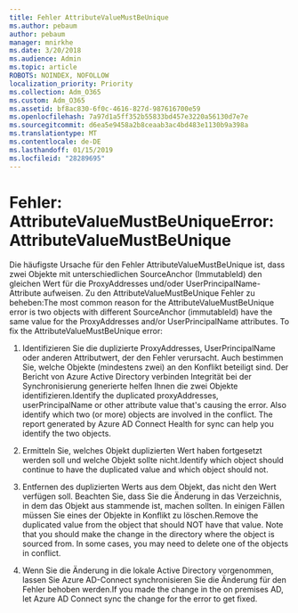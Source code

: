 ```yaml
---
title: Fehler AttributeValueMustBeUnique
ms.author: pebaum
author: pebaum
manager: mnirkhe
ms.date: 3/20/2018
ms.audience: Admin
ms.topic: article
ROBOTS: NOINDEX, NOFOLLOW
localization_priority: Priority
ms.collection: Adm_O365
ms.custom: Adm_O365
ms.assetid: bf8ac830-6f0c-4616-827d-987616700e59
ms.openlocfilehash: 7a97d1a5ff352b55833bd457e3220a56130d7e7e
ms.sourcegitcommit: d6ea5e9458a2b8ceaab3ac4bd483e1130b9a398a
ms.translationtype: MT
ms.contentlocale: de-DE
ms.lasthandoff: 01/15/2019
ms.locfileid: "28289695"
---
```

# <a name="error-attributevaluemustbeunique"></a><span data-ttu-id="f8fc6-102">Fehler: AttributeValueMustBeUnique</span><span class="sxs-lookup"><span data-stu-id="f8fc6-102">Error: AttributeValueMustBeUnique</span></span>

<span data-ttu-id="f8fc6-p101">Die häufigste Ursache für den Fehler AttributeValueMustBeUnique ist, dass zwei Objekte mit unterschiedlichen SourceAnchor (ImmutableId) den gleichen Wert für die ProxyAddresses und/oder UserPrincipalName-Attribute aufweisen. Zu den AttributeValueMustBeUnique Fehler zu beheben:</span><span class="sxs-lookup"><span data-stu-id="f8fc6-p101">The most common reason for the AttributeValueMustBeUnique error is two objects with different SourceAnchor (immutableId) have the same value for the ProxyAddresses and/or UserPrincipalName attributes. To fix the AttributeValueMustBeUnique error:</span></span>
  
1. <span data-ttu-id="f8fc6-p102">Identifizieren Sie die duplizierte ProxyAddresses, UserPrincipalName oder anderen Attributwert, der den Fehler verursacht. Auch bestimmen Sie, welche Objekte (mindestens zwei) an den Konflikt beteiligt sind. Der Bericht von Azure Active Directory verbinden Integrität bei der Synchronisierung generierte helfen Ihnen die zwei Objekte identifizieren.</span><span class="sxs-lookup"><span data-stu-id="f8fc6-p102">Identify the duplicated proxyAddresses, userPrincipalName or other attribute value that's causing the error. Also identify which two (or more) objects are involved in the conflict. The report generated by Azure AD Connect Health for sync can help you identify the two objects.</span></span>
    
2. <span data-ttu-id="f8fc6-108">Ermitteln Sie, welches Objekt duplizierten Wert haben fortgesetzt werden soll und welche Objekt sollte nicht.</span><span class="sxs-lookup"><span data-stu-id="f8fc6-108">Identify which object should continue to have the duplicated value and which object should not.</span></span>
    
3. <span data-ttu-id="f8fc6-p103">Entfernen des duplizierten Werts aus dem Objekt, das nicht den Wert verfügen soll. Beachten Sie, dass Sie die Änderung in das Verzeichnis, in dem das Objekt aus stammende ist, machen sollten. In einigen Fällen müssen Sie eines der Objekte in Konflikt zu löschen.</span><span class="sxs-lookup"><span data-stu-id="f8fc6-p103">Remove the duplicated value from the object that should NOT have that value. Note that you should make the change in the directory where the object is sourced from. In some cases, you may need to delete one of the objects in conflict.</span></span>
    
4. <span data-ttu-id="f8fc6-112">Wenn Sie die Änderung in die lokale Active Directory vorgenommen, lassen Sie Azure AD-Connect synchronisieren Sie die Änderung für den Fehler behoben werden.</span><span class="sxs-lookup"><span data-stu-id="f8fc6-112">If you made the change in the on premises AD, let Azure AD Connect sync the change for the error to get fixed.</span></span>
    

